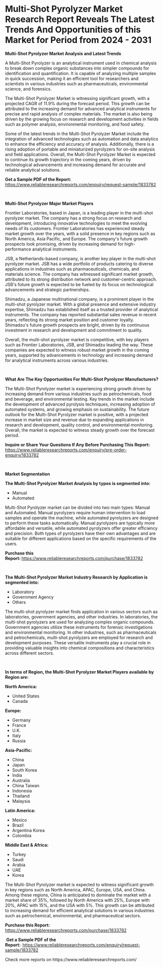 <p><h1>Multi-Shot Pyrolyzer Market Research Report Reveals The Latest Trends And Opportunities of this Market for Period from 2024 - 2031</h1></p><p><strong>Multi-Shot Pyrolyzer Market Analysis and Latest Trends</strong></p>
<p><p>A Multi-Shot Pyrolyzer is an analytical instrument used in chemical analysis to break down complex organic substances into simpler compounds for identification and quantification. It is capable of analyzing multiple samples in quick succession, making it an efficient tool for researchers and scientists in various industries such as pharmaceuticals, environmental science, and forensics.</p><p>The Multi-Shot Pyrolyzer Market is witnessing significant growth, with a projected CAGR of 11.9% during the forecast period. This growth can be attributed to the increasing demand for advanced analytical instruments for precise and rapid analysis of complex materials. The market is also being driven by the growing focus on research and development activities in fields such as polymer analysis, environmental monitoring, and food safety.</p><p>Some of the latest trends in the Multi-Shot Pyrolyzer Market include the integration of advanced technologies such as automation and data analytics to enhance the efficiency and accuracy of analysis. Additionally, there is a rising adoption of portable and miniaturized pyrolyzers for on-site analysis and field applications. Overall, the Multi-Shot Pyrolyzer Market is expected to continue its growth trajectory in the coming years, driven by technological advancements and increasing demand for accurate and reliable analytical solutions.</p></p>
<p><strong>Get a Sample PDF of the Report:&nbsp;</strong> <a href="https://www.reliableresearchreports.com/enquiry/request-sample/1833782">https://www.reliableresearchreports.com/enquiry/request-sample/1833782</a></p>
<p>&nbsp;</p>
<p><strong>Multi-Shot Pyrolyzer Major Market Players</strong></p>
<p><p>Frontier Laboratories, based in Japan, is a leading player in the multi-shot pyrolyzer market. The company has a strong focus on research and development, introducing innovative technologies to meet the evolving needs of its customers. Frontier Laboratories has experienced steady market growth over the years, with a solid presence in key regions such as North America, Asia Pacific, and Europe. The company's future growth prospects look promising, driven by increasing demand for high-performance analytical instruments.</p><p>JSB, a Netherlands-based company, is another key player in the multi-shot pyrolyzer market. JSB has a wide portfolio of products catering to diverse applications in industries such as pharmaceuticals, chemicals, and materials science. The company has witnessed significant market growth, attributed to its strong distribution network and customer-centric approach. JSB's future growth is expected to be fueled by its focus on technological advancements and strategic partnerships.</p><p>Shimadzu, a Japanese multinational company, is a prominent player in the multi-shot pyrolyzer market. With a global presence and extensive industry expertise, Shimadzu has established itself as a trusted provider of analytical instruments. The company has reported substantial sales revenue in recent years, reflecting its strong market position and customer loyalty. Shimadzu's future growth prospects are bright, driven by its continuous investment in research and development and commitment to quality.</p><p>Overall, the multi-shot pyrolyzer market is competitive, with key players such as Frontier Laboratories, JSB, and Shimadzu leading the way. These companies are expected to witness robust market growth in the coming years, supported by advancements in technology and increasing demand for analytical instruments across various industries.</p></p>
<p>&nbsp;</p>
<p><strong>What Are The Key Opportunities For Multi-Shot Pyrolyzer Manufacturers?</strong></p>
<p><p>The Multi-Shot Pyrolyzer market is experiencing strong growth driven by increasing demand from various industries such as petrochemicals, food and beverage, and environmental testing. Key trends in the market include the development of advanced pyrolysis techniques, increasing adoption of automated systems, and growing emphasis on sustainability. The future outlook for the Multi-Shot Pyrolyzer market is positive, with a projected increase in market size and revenue due to expanding applications in research and development, quality control, and environmental monitoring. Overall, the market is expected to witness steady growth over the forecast period.</p></p>
<p><strong>Inquire or Share Your Questions If Any Before Purchasing This Report:</strong> <a href="https://www.reliableresearchreports.com/enquiry/pre-order-enquiry/1833782">https://www.reliableresearchreports.com/enquiry/pre-order-enquiry/1833782</a></p>
<p>&nbsp;</p>
<p><strong>Market Segmentation</strong></p>
<p><strong>The Multi-Shot Pyrolyzer Market Analysis by types is segmented into:</strong></p>
<p><ul><li>Manual</li><li>Automated</li></ul></p>
<p><p>Multi-Shot Pyrolyzer market can be divided into two main types: Manual and Automated. Manual pyrolyzers require human intervention to load samples and operate the machine, while automated pyrolyzers are designed to perform these tasks automatically. Manual pyrolyzers are typically more affordable and versatile, while automated pyrolyzers offer greater efficiency and precision. Both types of pyrolyzers have their own advantages and are suitable for different applications based on the specific requirements of the users.</p></p>
<p><strong>Purchase this Report:&nbsp;</strong><a href="https://www.reliableresearchreports.com/purchase/1833782">https://www.reliableresearchreports.com/purchase/1833782</a></p>
<p>&nbsp;</p>
<p><strong>The Multi-Shot Pyrolyzer Market Industry Research by Application is segmented into:</strong></p>
<p><ul><li>Laboratory</li><li>Government Agency</li><li>Others</li></ul></p>
<p><p>The multi-shot pyrolyzer market finds application in various sectors such as laboratories, government agencies, and other industries. In laboratories, the multi-shot pyrolyzers are used for analyzing complex organic compounds. Government agencies utilize these instruments for forensic investigations and environmental monitoring. In other industries, such as pharmaceuticals and petrochemicals, multi-shot pyrolyzers are employed for research and development purposes. These versatile instruments play a crucial role in providing valuable insights into chemical compositions and characteristics across different sectors.</p></p>
<p>&nbsp;</p>
<p><strong>In terms of Region, the Multi-Shot Pyrolyzer Market Players available by Region are:</strong></p>
<p>
    <p> <strong> North America: </strong>
        <ul>
            <li>United States</li>
            <li>Canada</li>
        </ul>
        </p> 
    <p> <strong> Europe: </strong>
        <ul>
            <li>Germany</li>
            <li>France</li>
            <li>U.K.</li>
            <li>Italy</li>
            <li>Russia</li>
        </ul>
        </p> 
    <p> <strong> Asia-Pacific: </strong>
        <ul>
            <li>China</li>
            <li>Japan</li>
            <li>South Korea</li>
            <li>India</li>
            <li>Australia</li>
            <li>China Taiwan</li>
            <li>Indonesia</li>
            <li>Thailand</li>
            <li>Malaysia</li>
        </ul>
        </p> 
    <p> <strong> Latin America: </strong>
        <ul>
            <li>Mexico</li>
            <li>Brazil</li>
            <li>Argentina Korea</li>
            <li>Colombia</li>
        </ul>
        </p> 
    <p> <strong> Middle East & Africa: </strong>
        <ul>
            <li>Turkey</li>
            <li>Saudi</li>
            <li>Arabia</li>
            <li>UAE</li>
            <li>Korea</li>
        </ul>
    </p>
    </p>
<p><p>The Multi-Shot Pyrolyzer market is expected to witness significant growth in key regions such as North America, APAC, Europe, USA, and China. Among these regions, China is anticipated to dominate the market with a market share of 35%, followed by North America with 25%, Europe with 20%, APAC with 15%, and the USA with 5%. This growth can be attributed to increasing demand for efficient analytical solutions in various industries such as petrochemical, environmental, and pharmaceutical sectors.</p></p>
<p><strong>Purchase this Report: </strong><a href="https://www.reliableresearchreports.com/purchase/1833782">https://www.reliableresearchreports.com/purchase/1833782</a></p>
<p>&nbsp;<strong>Get a Sample PDF of the Report:&nbsp;&nbsp;</strong><a href="https://www.reliableresearchreports.com/enquiry/request-sample/1833782">https://www.reliableresearchreports.com/enquiry/request-sample/1833782</a></p>
<p><strong></strong></p>
<p>Check more reports on https://www.reliableresearchreports.com/</p>